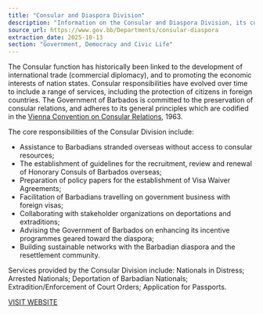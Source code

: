 ```yaml
---
title: "Consular and Diaspora Division"
description: "Information on the Consular and Diaspora Division, its core responsibilities, and the services it provides to Barbadian nationals and the diaspora community."
source_url: https://www.gov.bb/Departments/consular-diaspora
extraction_date: 2025-10-13
section: "Government, Democracy and Civic Life"
---
```


The Consular function has historically been linked to the development of international trade (commercial diplomacy), and to promoting the economic interests of nation states. Consular responsibilities have evolved over time to include a range of services, including the protection of citizens in foreign countries. The Government of Barbados is committed to the preservation of consular relations, and adheres to its general principles which are codified in the [Vienna Convention on Consular Relations](https://treaties.un.org/), 1963.

The core responsibilities of the Consular Division include:

*   Assistance to Barbadians stranded overseas without access to consular resources;
*   The establishment of guidelines for the recruitment, review and renewal of Honorary Consuls of Barbados overseas;
*   Preparation of policy papers for the establishment of Visa Waiver Agreements;
*   Facilitation of Barbadians travelling on government business with foreign visas;
*   Collaborating with stakeholder organizations on deportations and extraditions;
*   Advising the Government of Barbados on enhancing its incentive programmes geared toward the diaspora;
*   Building sustainable networks with the Barbadian diaspora and the resettlement community.

Services provided by the Consular Division include: Nationals in Distress; Arrested Nationals; Deportation of Barbadian Nationals; Extradition/Enforcement of Court Orders; Application for Passports.

[VISIT WEBSITE](https://www.foreign.gov.bb/consular-and-diaspora-division/)

